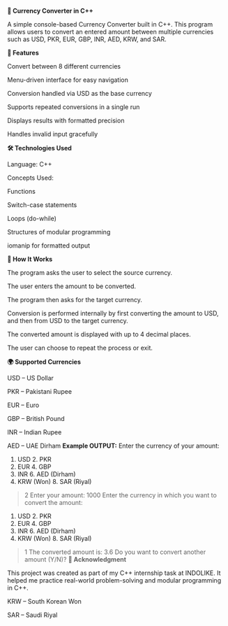 **💱 Currency Converter in C++**

A simple console-based Currency Converter built in C++.
This program allows users to convert an entered amount between multiple currencies such as USD, PKR, EUR, GBP, INR, AED, KRW, and SAR.

**🚀 Features**

Convert between 8 different currencies

Menu-driven interface for easy navigation

Conversion handled via USD as the base currency

Supports repeated conversions in a single run

Displays results with formatted precision

Handles invalid input gracefully

**🛠️ Technologies Used**

Language: C++

Concepts Used:

Functions

Switch-case statements

Loops (do-while)

Structures of modular programming

iomanip for formatted output

**📖 How It Works**

The program asks the user to select the source currency.

The user enters the amount to be converted.

The program then asks for the target currency.

Conversion is performed internally by first converting the amount to USD, and then from USD to the target currency.

The converted amount is displayed with up to 4 decimal places.

The user can choose to repeat the process or exit.

**🌍 Supported Currencies**

USD – US Dollar

PKR – Pakistani Rupee

EUR – Euro

GBP – British Pound

INR – Indian Rupee

AED – UAE Dirham
**Example OUTPUT:**
Enter the currency of your amount:
1. USD   2. PKR
3. EUR   4. GBP
5. INR   6. AED (Dirham)
7. KRW (Won)   8. SAR (Riyal)

> 2
Enter your amount:
> 1000
Enter the currency in which you want to convert the amount:
1. USD   2. PKR
3. EUR   4. GBP
5. INR   6. AED (Dirham)
7. KRW (Won)   8. SAR (Riyal)
> 1
The converted amount is: 3.6
Do you want to convert another amount (Y/N)? 
**🙌 Acknowledgment**

This project was created as part of my C++ internship task at INDOLIKE.
It helped me practice real-world problem-solving and modular programming in C++.

KRW – South Korean Won

SAR – Saudi Riyal
